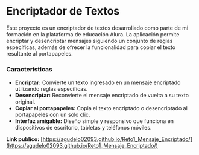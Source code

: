 # Encriptador de Textos
Este proyecto es un encriptador de textos desarrollado como parte de mi formación en la plataforma de educación Alura. 
La aplicación permite encriptar y desencriptar mensajes siguiendo un conjunto de reglas específicas, además de ofrecer la funcionalidad para copiar el texto resultante al portapapeles.

<h3>Características</h3>

- **Encriptar:** Convierte un texto ingresado en un mensaje encriptado utilizando reglas específicas.
- **Desencriptar:** Reconvierte el mensaje encriptado de vuelta a su texto original.
- **Copiar al portapapeles:** Copia el texto encriptado o desencriptado al portapapeles con un solo clic.
- **Interfaz amigable:** Diseño simple y responsivo que funciona en dispositivos de escritorio, tabletas y teléfonos móviles.

**Link publico:** [https://agudelo02093.github.io/Reto1_Mensaje_Encriptado/](https://agudelo02093.github.io/Reto1_Mensaje_Encriptado/)
